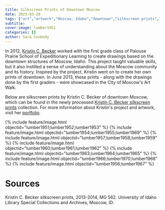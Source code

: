 ```yaml
---
title: Silkscreen Prints of Downtown Moscow
date: 2023-03-20
tags: ["art","artwork","Moscow, Idaho","downtown","silkscreen prints","screen prints"]
subtitle: 
cover-image: lumber1951
categories: []
author: Sara Szobody
---
```


In 2012, [Kristin C. Becker](http://kristincarlsonbecker.com/about.html) worked with the first grade class of Palouse Prairie School of Expeditionary Learning to create drawings based on the downtown structures of Moscow, Idaho. This project taught valuable skills, but it also instilled a sense of understanding about the Moscow community and its history. Inspired by the project, Kristin went on to create her own prints of downtown. In June 2013, these prints - along with the drawings done by the first graders - were showcased in the City of Moscow's Art Walk.

Below are silkscreen prints by Kristin C. Becker of downtown Moscow, which can be found in the newly processed [Kristin C. Becker silkscreen prints](https://archiveswest.orbiscascade.org/ark:80444/xv158039) collection. For more information about Kristin's project and artwork, visit her [portfolio](http://kristincarlsonbecker.com/mainstreet.html).

{% include feature/image.html objectid="lumber1951;lumber1952;lumber1953" %}
{% include feature/image.html objectid="lumber1954;lumber1955;lumber1969" %}
{% include feature/image.html objectid="lumber1957;lumber1958;lumber1959" %}
{% include feature/image.html objectid="lumber1960;lumber1961;lumber1962" %}
{% include feature/image.html objectid="lumber1963;lumber1964;lumber1965" %}
{% include feature/image.html objectid="lumber1966;lumber1970;lumber1968" %}
{% include feature/image.html objectid="lumber1956;lumber1967" %}

# Sources

Kristin C. Becker silkscreen prints, 2013-2014, MG 562. University of Idaho Library Special Collections and Archives, Moscow, ID.